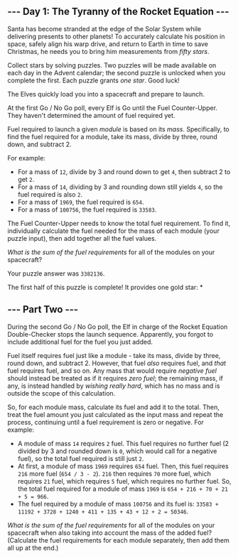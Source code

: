 ## --- Day 1: The Tyranny of the Rocket Equation ---

Santa has become stranded at the edge of the Solar System while delivering  presents to other planets! To accurately calculate his position in  space, safely align his warp drive, and return to Earth in time to save  Christmas, he needs you to bring him measurements from *fifty stars*.

Collect stars by solving puzzles.  Two puzzles will be made available on each day in the Advent calendar; the second puzzle is unlocked when  you complete the first.  Each puzzle grants *one star*. Good luck!

The Elves quickly load you into a spacecraft and prepare to launch.

At the first Go / No Go poll, every Elf is Go until the Fuel  Counter-Upper.  They haven't determined the amount of fuel required yet.

Fuel required to launch a given *module* is based on its *mass*.  Specifically, to find the fuel required for a module, take its mass, divide by three, round down, and subtract 2.

For example:

- For a mass of `12`, divide by 3 and round down to get `4`, then subtract 2 to get `2`.
- For a mass of `14`, dividing by 3 and rounding down still yields `4`, so the fuel required is also `2`.
- For a mass of `1969`, the fuel required is `654`.
- For a mass of `100756`, the fuel required is `33583`.

The Fuel Counter-Upper needs to know the total fuel requirement.  To  find it, individually calculate the fuel needed for the mass of each  module (your puzzle input), then add together all the fuel values.

*What is the sum of the fuel requirements* for all of the modules on your spacecraft?

Your puzzle answer was `3382136`.

The first half of this puzzle is complete! It provides one gold star: *

## --- Part Two ---

During  the second Go / No Go poll, the Elf in charge of the Rocket Equation  Double-Checker stops the launch sequence.  Apparently, you forgot to  include additional fuel for the fuel you just added.

Fuel itself requires fuel just like a module - take its mass, divide by three, round down, and subtract 2.  However, that fuel *also* requires fuel, and *that* fuel requires fuel, and so on.  Any mass that would require *negative fuel* should instead be treated as if it requires *zero fuel*; the remaining mass, if any, is instead handled by *wishing really hard*, which has no mass and is outside the scope of this calculation.

So, for each module mass, calculate its fuel and add it to the total.  Then, treat the fuel amount you just calculated as the input mass and  repeat the process, continuing until a fuel requirement is zero or  negative. For example:

- A module of mass `14` requires `2` fuel.  This fuel requires no further fuel (2 divided by 3 and rounded down is `0`, which would call for a negative fuel), so the total fuel required is still just `2`.
- At first, a module of mass `1969` requires `654` fuel.  Then, this fuel requires `216` more fuel (`654 / 3 - 2`).  `216` then requires `70` more fuel, which requires `21` fuel, which requires `5` fuel, which requires no further fuel.  So, the total fuel required for a module of mass `1969` is `654 + 216 + 70 + 21 + 5 = 966`.
- The fuel required by a module of mass `100756` and its fuel is: `33583 + 11192 + 3728 + 1240 + 411 + 135 + 43 + 12 + 2 = 50346`.

*What is the sum of the fuel requirements* for all of the  modules on your spacecraft when also taking into account the mass of the added fuel? (Calculate the fuel requirements for each module  separately, then add them all up at the end.)